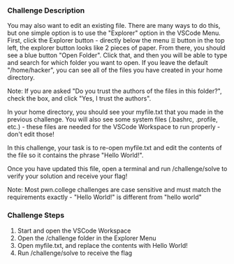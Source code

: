 ### Challenge Description
You may also want to edit an existing file. There are many ways to do this, but one simple option is to use the "Explorer" option in the VSCode Menu. 
First, click the Explorer button - directly below the menu `☰` button in the top left, the explorer button looks like 2 pieces of paper. 
From there, you should see a blue button "Open Folder". Click that, and then you will be able to type and search for which folder you want to open.
If you leave the default "/home/hacker", you can see all of the files you have created in your home directory. 

Note: If you are asked "Do you trust the authors of the files in this folder?", check the box, and click "Yes, I trust the authors".

In your home directory, you should see your myfile.txt that you made in the previous challenge.
You will also see some system files (.bashrc, .profile, etc.) - these files are needed for the VSCode Workspace to run properly - don't edit those!

In this challenge, your task is to re-open myfile.txt and edit the contents of the file so it contains the phrase "Hello World!".

Once you have updated this file, open a terminal and run /challenge/solve to verify your solution and receive your flag!

Note: Most pwn.college challenges are case sensitive and must match the requirements exactly - "Hello World!" is different from "hello world"

### Challenge Steps
1. Start and open the VSCode Workspace
2. Open the /challenge folder in the Explorer Menu
3. Open myfile.txt, and replace the contents with Hello World!
4. Run /challenge/solve to receive the flag


